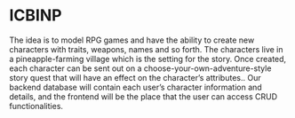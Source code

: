 # ICBINP

The idea is to model RPG games and have the ability to create new characters with traits, weapons, names and so forth. The characters live in a pineapple-farming village which is the setting for the story. Once created, each character can be sent out on a choose-your-own-adventure-style story quest that will have an effect on the character’s attributes..
Our backend database will contain each user’s character information and details, and the frontend will be the place that the user can access CRUD functionalities.


